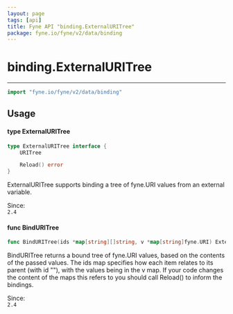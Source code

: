 ```yaml
---
layout: page
tags: [api]
title: Fyne API "binding.ExternalURITree"
package: fyne.io/fyne/v2/data/binding
---
```


# binding.ExternalURITree
---
```go
import "fyne.io/fyne/v2/data/binding"
```

## Usage

#### type ExternalURITree

```go
type ExternalURITree interface {
	URITree

	Reload() error
}
```

ExternalURITree supports binding a tree of fyne.URI values from an external variable.


<div class="since">Since: <code>
2.4</code></div>

#### func  BindURITree

```go
func BindURITree(ids *map[string][]string, v *map[string]fyne.URI) ExternalURITree
```
BindURITree returns a bound tree of fyne.URI values, based on the contents of the passed values. The ids map specifies how each item relates to its parent (with id ""), with the values being in the v map. If your code changes the content of the maps this refers to you should call Reload() to inform the bindings.


<div class="since">Since: <code>
2.4</code></div>
